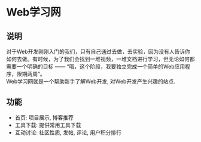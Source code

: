 # Web学习网

## 说明
对于Web开发刚刚入门的我们，只有自己通过去做，去实验，因为没有人告诉你如何去做。有时候，为了我们会找到一堆视频，一堆文档进行学习，但无论如何都需要一个明确的目标 —— “哦，这个阶段，我要独立完成一个简单的Web应用程序，限期两周”。<br />
Web学习网就是一个帮助新手了解Web开发, 对Web开发产生兴趣的站点.

## 功能
* 首页: 项目展示, 博客推荐
* 工具下载: 提供常用工具下载
* 互动讨论: 社区性质, 发帖, 评论, 用户积分排行

